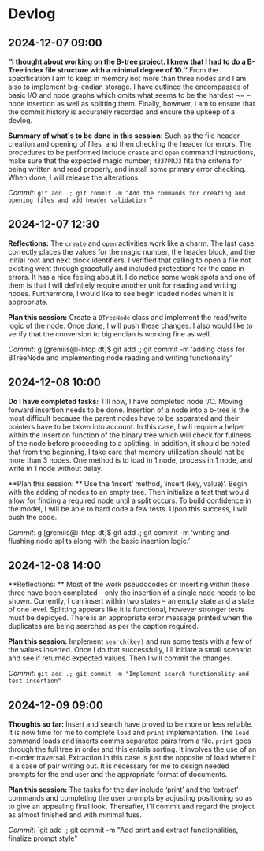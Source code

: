 # Devlog

## 2024-12-07 09:00

**“I thought about working on the B-tree project. I knew that I had to do a B-Tree index file structure with a minimal degree of 10.’’** From the specification I am to keep in memory not more than three nodes and I am also to implement big-endian storage. I have outlined the encompasses of basic I/O and node graphs which omits what seems to be the hardest ¬− – node insertion as well as splitting them. Finally, however, I am to ensure that the commit history is accurately recorded and ensure the upkeep of a devlog.

**Summary of what's to be done in this session:** Such as the file header creation and opening of files, and then checking the header for errors. The procedures to be performed include `create` and `open` command instructions, make sure that the expected magic number; `4337PRJ3` fits the criteria for being written and read properly, and install some primary error checking. When done, I will release the alterations.

*Commit:* `git add .; git commit -m “Add the commands for creating and opening files and add header validation ”`

## 2024-12-07 12:30

**Reflections:** The `create` and `open` activities work like a charm. The last case correctly places the values for the magic number, the header block, and the initial root and next block identifiers. I verified that calling to open a file not existing went through gracefully and included protections for the case in errors. It has a nice feeling about it. I do notice some weak spots and one of them is that I will definitely require another unit for reading and writing nodes. Furthermore, I would like to see begin loaded nodes when it is appropriate.

**Plan this session:** Create a `BTreeNode` class and implement the read/write logic of the node. Once done, I will push these changes. I also would like to verify that the conversion to big endian is working fine as well.

*Commit:* g [gremiis@i-htop dt]$ git add .; git commit -m ‘adding class for BTreeNode and implementing node reading and writing functionality’

## 2024-12-08 10:00

**Do I have completed tasks:** Till now, I have completed node I/O. Moving forward insertion needs to be done. Insertion of a node into a b-tree is the most difficult because the parent nodes have to be separated and their pointers have to be taken into account. In this case, I will require a helper within the insertion function of the binary tree which will check for fullness of the node before proceeding to a splitting. In addition, it should be noted that from the beginning, I take care that memory utilization should not be more than 3 nodes. One method is to load in 1 node, process in 1 node, and write in 1 node without delay.

**Plan this session: ** Use the ‘insert’ method, ‘insert (key, value)’. Begin with the adding of nodes to an empty tree. Then initialize a test that would allow for finding a required node until a split occurs. To build confidence in the model, I will be able to hard code a few tests. Upon this success, I will push the code.

*Commit:* g [gremiis@i-htop dt]$ git add .; git commit -m ‘writing and flushing node splits along with the basic insertion logic.’

## 2024-12-08 14:00

**Reflections: ** Most of the work pseudocodes on inserting within those three have been completed – only the insertion of a single node needs to be shown. Currently, I can insert within two states – an empty state and a state of one level. Splitting appears like it is functional, however stronger tests must be deployed. There is an appropriate error message printed when the duplicates are being searched as per the caption required.

**Plan this session:** Implement `search(key)` and run some tests with a few of the values inserted. Once I do that successfully, I'll initiate a small scenario and see if returned expected values. Then I will commit the changes.

*Commit:* `git add .; git commit -m "Implement search functionality and test insertion"`

## 2024-12-09 09:00

**Thoughts so far:** Insert and search have proved to be more or less reliable. It is now time for me to complete `load` and `print` implementation. The `load` command loads and inserts comma separated pairs from a file. `print` goes through the full tree in order and this entails sorting. It involves the use of an in-order traversal. Extraction in this case is just the opposite of load where it is a case of pair writing out. It is necessary for me to design needed prompts for the end user and the appropriate format of documents.

**Plan this session:** The tasks for the day include ‘print’ and the ‘extract’ commands and completing the user prompts by adjusting positioning so as to give an appealing final look. Thereafter, I’ll commit and regard the project as almost finished and with minimal fuss. 

*Commit:* `git add .; git commit -m "Add print and extract functionalities, finalize prompt style"